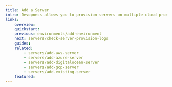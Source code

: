 ```yaml
---
title: Add a Server
intro: Devopness allows you to provision servers on multiple cloud providers or connect to existing servers. Choose one of the related topics below to get specific instructions for the cloud provider on which you want to add a new server.
links:
    overview:
    quickstart:
    previous: environments/add-environment
    next: servers/check-server-provision-logs
    guides:
    related:
        - servers/add-aws-server
        - servers/add-azure-server
        - servers/add-digitalocean-server
        - servers/add-gcp-server
        - servers/add-existing-server
    featured:
---
```


